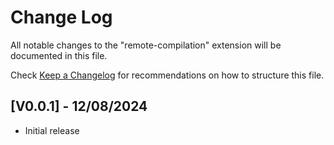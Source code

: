 # Change Log

All notable changes to the "remote-compilation" extension will be documented in this file.

Check [Keep a Changelog](http://keepachangelog.com/) for recommendations on how to structure this file.

## [V0.0.1] - 12/08/2024

- Initial release


<!--CHANGELOG TEMPLATE-->
<!---
## [V0.0.X] - 2024-12-15

### Added
-

### Changed
-

### Removed
-

### Fixed
-

-->
